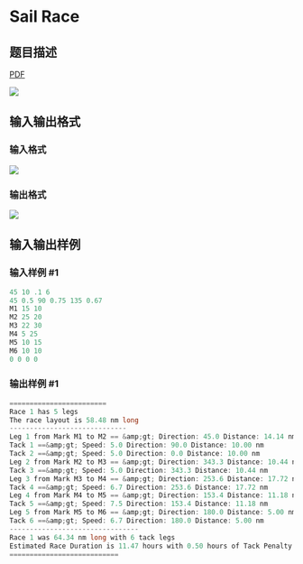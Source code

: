 # Sail Race

## 题目描述

[problemUrl]: https://uva.onlinejudge.org/index.php?option=com_onlinejudge&Itemid=8&category=4&page=show_problem&problem=177

[PDF](https://uva.onlinejudge.org/external/2/p241.pdf)

![](https://cdn.luogu.com.cn/upload/vjudge_pic/UVA241/1cda6175da9f50ebc710ad528fdb9ed86b68e5f8.png)

## 输入输出格式

### 输入格式

![](https://cdn.luogu.com.cn/upload/vjudge_pic/UVA241/844ffd07096f3f58f6b3b54ba5bcf738fb044fd0.png)

### 输出格式

![](https://cdn.luogu.com.cn/upload/vjudge_pic/UVA241/32bb52a8285f4dcf042571e6ad8df64549374a91.png)

## 输入输出样例

### 输入样例 #1

```cpp
45 10 .1 6
45 0.5 90 0.75 135 0.67
M1 15 10
M2 25 20
M3 22 30
M4 5 25
M5 10 15
M6 10 10
0 0 0 0
```


### 输出样例 #1

```cpp
========================
Race 1 has 5 legs
The race layout is 58.48 nm long
-----------------------------
Leg 1 from Mark M1 to M2 == &amp;gt; Direction: 45.0 Distance: 14.14 nm
Tack 1 ==&amp;gt; Speed: 5.0 Direction: 90.0 Distance: 10.00 nm
Tack 2 ==&amp;gt; Speed: 5.0 Direction: 0.0 Distance: 10.00 nm
Leg 2 from Mark M2 to M3 == &amp;gt; Direction: 343.3 Distance: 10.44 nm
Tack 3 ==&amp;gt; Speed: 5.0 Direction: 343.3 Distance: 10.44 nm
Leg 3 from Mark M3 to M4 == &amp;gt; Direction: 253.6 Distance: 17.72 nm
Tack 4 ==&amp;gt; Speed: 6.7 Direction: 253.6 Distance: 17.72 nm
Leg 4 from Mark M4 to M5 == &amp;gt; Direction: 153.4 Distance: 11.18 nm
Tack 5 ==&amp;gt; Speed: 7.5 Direction: 153.4 Distance: 11.18 nm
Leg 5 from Mark M5 to M6 == &amp;gt; Direction: 180.0 Distance: 5.00 nm
Tack 6 ==&amp;gt; Speed: 6.7 Direction: 180.0 Distance: 5.00 nm
--------------------------------
Race 1 was 64.34 nm long with 6 tack legs
Estimated Race Duration is 11.47 hours with 0.50 hours of Tack Penalty
===========================
```


